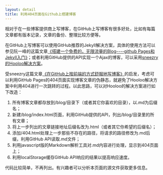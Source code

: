 ```yaml
---
layout: detail
title: 利用404页面在Github上搭建博客
---
```

相对于在一些博客提供商上写博客，在GitHub上写博客有很多好处，比如有每篇文章都有版本记录，文章的备份、整理比较方便等。

在GitHub上写博客可以使用GitHub推荐的Jekyll解决方案，具体的使用方法可以参见阮一峰的这篇文章[《搭建一个免费的，无限流量的Blog----github Pages和Jekyll入门》][1]；或者利用GitHub提供的API实现一个Ajax的博客，可以采用[sneezry的Hooloo解决方案][2]。

受sneezry这篇文章[《在GitHub上按前端的方式舒服地写博客》][3]的启发，考虑可以利用GitHub Pages的404页面实现博客文章的伪静态，就避免了Hooloo解决方案中利用404进行一次跳转的过程。以此思路，可以对Hooloo的解决方案进行如下改造：

1. 所有博客文章都存放到/blog/目录下（或者其它你喜欢的目录），以.md为后缀名；
2. 新建/blog/index.html页面，利用GitHub提供的API，列出/blog/目录里的所有文章；
3. 将上一步列出的文章链接地址后缀名改为.html（或者其它你希望的后缀名）；
4. 添加/404.html处理上一步那些不存在的路径，将请求的路径修改为.md后缀，利用GitHub API读取.md文件；
5. 利用javascript版的Markdown解析工具对.md内容进行处理，显示到404页面上；
6. 利用localStorage缓存GitHub API响应的结果以提高响应速度。

代码比较简单，不再列出。有兴趣者可以分析本页面的源文件获取更多信息。

[1]:http://www.ruanyifeng.com/blog/2012/08/blogging_with_jekyll.html
[2]:https://github.com/sneezry/Hooloo
[3]:http://szy.me/q3p
